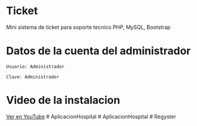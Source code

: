 # Ticket
Mini sistema de ticket para soporte tecnico PHP, MySQL, Bootstrap

# Datos de la cuenta del administrador
```
Usuario: Administrador
```
```
Clave: Administrador
```
# Video de la instalacion
[Ver en YouTube](https://www.youtube.com/watch?v=QWOLDwwqws8)
#   A p l i c a c i o n H o s p i t a l  
 #   A p l i c a c i o n H o s p i t a l  
 #   R e g y s t e r  
 